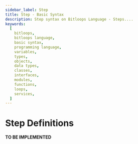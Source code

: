 ```yaml
---
sidebar_label: Step
title: Step - Basic Syntax
description: Step syntax on Bitloops Language - Steps....
keywords:
  [
    bitloops,
    bitloops language,
    basic syntax,
    programming language,
    variables,
    types,
    objects,
    data types,
    classes,
    interfaces,
    modules,
    functions,
    loops,
    services,
  ]
---
```


# Step Definitions

**TO BE IMPLEMENTED**
